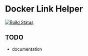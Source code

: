 # Docker Link Helper

[![Build Status](https://travis-ci.org/tback/docker-link-helper.svg?branch=master)](https://travis-ci.org/tback/docker-link-helper)

## TODO
* documentation
